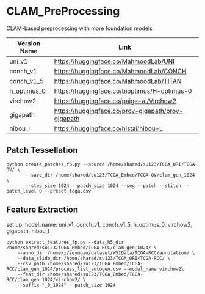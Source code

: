 # CLAM_PreProcessing
CLAM-based preprocessing with more foundation models

| Version Name      | Link      |
|-------------------|-------------------|
| uni_v1            |https://huggingface.co/MahmoodLab/UNI|
| conch_v1          |https://huggingface.co/MahmoodLab/CONCH|
| conch_v1_5        |https://huggingface.co/MahmoodLab/TITAN|
| h_optimus_0       |https://huggingface.co/bioptimus/H-optimus-0|
| virchow2          |https://huggingface.co/paige-ai/Virchow2|
| gigapath          |https://huggingface.co/prov-gigapath/prov-gigapath|
| hibou_l           |https://huggingface.co/histai/hibou-L|

## Patch Tessellation
```
python create_patches_fp.py --source /home/shared/su123/TCGA_ORI/TCGA-OV/ \
       --save_dir /home/shared/su123/TCGA_Embed/TCGA-OV/clam_gen_1024   \
       --step_size 1024 --patch_size 1024 --seg --patch --stitch --patch_level 0 --preset tcga.csv
```

## Feature Extraction

set up model_name: uni_v1, conch_v1, conch_v1_5, h_optimus_0, virchow2, gigapath, hibou_l

```
python extract_features_fp.py --data_h5_dir /home/shared/su123/TCGA_Embed/TCGA-RCC/clam_gen_1024/ \
    --anno_dir /home/z/zeyugao/dataset/WSIData/TCGA-RCC/annotation/ \
    --data_slide_dir /home/shared/su123/TCGA_ORI/TCGA-RCC/ \
    --csv_path /home/shared/su123/TCGA_Embed/TCGA-RCC/clam_gen_1024/process_list_autogen.csv --model_name virchow2\
    --feat_dir /home/shared/su123/TCGA_Embed/TCGA-RCC/clam_gen_1024/virchow2/ \
    --suffix "_0_1024" --patch_size 1024 
```
